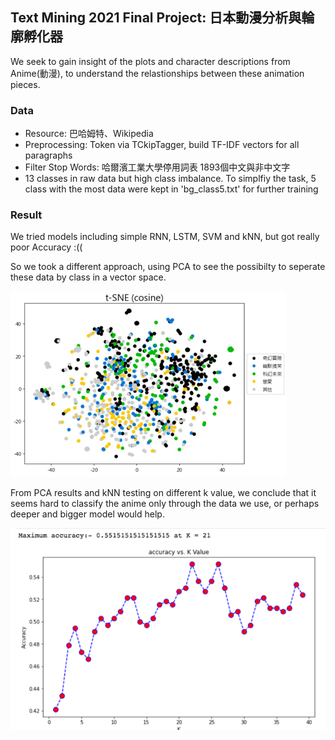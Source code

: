 ## Text Mining 2021 Final Project: 日本動漫分析與輪廓孵化器 ##

We seek to gain insight of the plots and character descriptions from Anime(動漫), to understand the relastionships between these animation pieces.

### Data ###
* Resource: 巴哈姆特、Wikipedia
* Preprocessing: Token via TCkipTagger, build TF-IDF vectors for all paragraphs
* Filter Stop Words: 哈爾濱工業大學停用詞表 1893個中文與非中文字
* 13 classes in raw data but high class imbalance. To simplfiy the task, 5 class with the most data were kept in 'bg_class5.txt' for further training


### Result ###

We tried models including simple RNN, LSTM, SVM and kNN, but got really poor Accuracy :((

So we took a different approach, using PCA to see the possibilty to seperate these data by class in a vector space.


![image1](./PCA_t_sne_cos.png)

From PCA results and kNN testing on different k value, we conclude that it seems hard to classify the anime only through the data we use, or perhaps deeper and bigger model would help.

![image3](./KNN_result.png)
